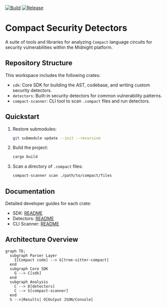 [![Build](https://github.com/OpenZeppelin/compact-security-detectors-sdk/actions/workflows/build.yml/badge.svg)](https://github.com/OpenZeppelin/compact-security-detectors-sdk/actions/workflows/build.yml)
[![Release](https://github.com/OpenZeppelin/compact-security-detectors-sdk/actions/workflows/release.yml/badge.svg)](https://github.com/OpenZeppelin/compact-security-detectors-sdk/actions/workflows/release.yml)

# Compact Security Detectors

A suite of tools and libraries for analyzing `Compact` language circuits for security vulnerabilities within the Midnight platform.

## Repository Structure

This workspace includes the following crates:

- `sdk`: Core SDK for building the AST, codebase, and writing custom security detectors.
- `detectors`: Built-in security detectors for common vulnerability patterns.
- `compact-scanner`: CLI tool to scan `.compact` files and run detectors.

## Quickstart

1. Restore submodules:
   ```sh
   git submodule update --init --recursive
   ```

2. Build the project:
   ```sh
   cargo build
   ```

3. Scan a directory of `.compact` files:
   ```sh
   compact-scanner scan ./path/to/compact/files
   ```

## Documentation

Detailed developer guides for each crate:

- SDK: [README](./sdk/README.md)
- Detectors: [README](./detectors/README.md)
- CLI Scanner: [README](./compact-scanner/README.md)

## Architecture Overview

```mermaid
graph TD;
  subgraph Parser Layer
    I[Compact code] --> G[tree-sitter-compact]
  end
  subgraph Core SDK
    G --> C[sdk]
  end
  subgraph Analysis
    C --> D[detectors]
    C --> S[compact-scanner]
  end
  S -->|Results| O[Output JSON/Console]
```
